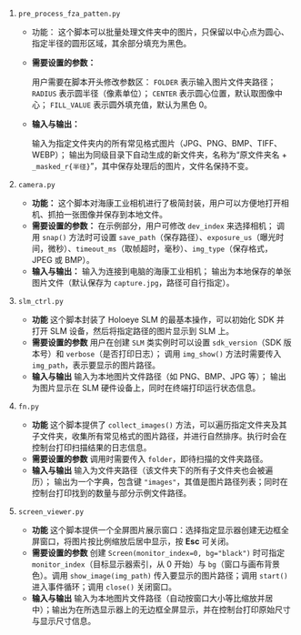 1. `pre_process_fza_patten.py`

   - 功能：
     这个脚本可以批量处理文件夹中的图片，只保留以中心点为圆心、指定半径的圆形区域，其余部分填充为黑色。

   - **需要设置的参数：**

     用户需要在脚本开头修改参数区：
     `FOLDER` 表示输入图片文件夹路径；
     `RADIUS` 表示圆半径（像素单位）；
     `CENTER` 表示圆心位置，默认取图像中心；
     `FILL_VALUE` 表示圆外填充值，默认为黑色 0。

   - **输入与输出：**

     输入为指定文件夹内的所有常见格式图片（JPG、PNG、BMP、TIFF、WEBP）；
     输出为同级目录下自动生成的新文件夹，名称为“原文件夹名 + `_masked_r{半径}`”，其中保存处理后的图片，文件名保持不变。

2. `camera.py`

   - **功能：**
     这个脚本对海康工业相机进行了极简封装，用户可以方便地打开相机、抓拍一张图像并保存到本地文件。
   - **需要设置的参数：**
     在示例部分，用户可修改 `dev_index` 来选择相机；
     调用 `snap()` 方法时可设置 `save_path`（保存路径）、`exposure_us`（曝光时间，微秒）、`timeout_ms`（取帧超时，毫秒）、`img_type`（保存格式，JPEG 或 BMP）。
   - **输入与输出：**
     输入为连接到电脑的海康工业相机；
     输出为本地保存的单张图片文件（默认保存为 `capture.jpg`，路径可自行指定）。

3. `slm_ctrl.py`

   - **功能**
     这个脚本封装了 Holoeye SLM 的最基本操作，可以初始化 SDK 并打开 SLM 设备，然后将指定路径的图片显示到 SLM 上。
   - **需要设置的参数**
     用户在创建 `SLM` 类实例时可以设置 `sdk_version`（SDK 版本号）和 `verbose`（是否打印日志）；
     调用 `img_show()` 方法时需要传入 `img_path`，表示要显示的图片路径。
   - **输入与输出**
     输入为本地图片文件路径（如 PNG、BMP、JPG 等）；
     输出为图片显示在 SLM 硬件设备上，同时在终端打印运行状态信息。

4. `fn.py`

   - **功能**
     这个脚本提供了 `collect_images()` 方法，可以遍历指定文件夹及其子文件夹，收集所有常见格式的图片路径，并进行自然排序。执行时会在控制台打印扫描结果的日志信息。
   - **需要设置的参数**
     调用时需要传入 `folder`，即待扫描的文件夹路径。
   - **输入与输出**
     输入为文件夹路径（该文件夹下的所有子文件夹也会被遍历）；
     输出为一个字典，包含键 `"images"`，其值是图片路径列表；同时在控制台打印找到的数量与部分示例文件路径。

5. `screen_viewer.py`

   - **功能**
     这个脚本提供一个全屏图片展示窗口：选择指定显示器创建无边框全屏窗口，将图片按比例缩放后居中显示，按 **Esc** 可关闭。
   - **需要设置的参数**
     创建 `Screen(monitor_index=0, bg="black")` 时可指定 `monitor_index`（目标显示器索引，从 0 开始）与 `bg`（窗口与画布背景色）。调用 `show_image(img_path)` 传入要显示的图片路径；调用 `start()` 进入事件循环；调用 `close()` 关闭窗口。
   - **输入与输出**
     输入为本地图片文件路径（自动按窗口大小等比缩放并居中）；输出为在所选显示器上的无边框全屏显示，并在控制台打印原始尺寸与显示尺寸信息。



